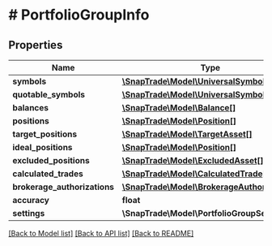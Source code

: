 # # PortfolioGroupInfo

## Properties

Name | Type | Description | Notes
------------ | ------------- | ------------- | -------------
**symbols** | [**\SnapTrade\Model\UniversalSymbol[]**](UniversalSymbol.md) |  | [optional]
**quotable_symbols** | [**\SnapTrade\Model\UniversalSymbol[]**](UniversalSymbol.md) |  | [optional]
**balances** | [**\SnapTrade\Model\Balance[]**](Balance.md) |  | [optional]
**positions** | [**\SnapTrade\Model\Position[]**](Position.md) |  | [optional]
**target_positions** | [**\SnapTrade\Model\TargetAsset[]**](TargetAsset.md) |  | [optional]
**ideal_positions** | [**\SnapTrade\Model\Position[]**](Position.md) |  | [optional]
**excluded_positions** | [**\SnapTrade\Model\ExcludedAsset[]**](ExcludedAsset.md) |  | [optional]
**calculated_trades** | [**\SnapTrade\Model\CalculatedTrade[]**](CalculatedTrade.md) |  | [optional]
**brokerage_authorizations** | [**\SnapTrade\Model\BrokerageAuthorization[]**](BrokerageAuthorization.md) |  | [optional]
**accuracy** | **float** |  | [optional]
**settings** | **\SnapTrade\Model\PortfolioGroupSettings** |  | [optional]

[[Back to Model list]](../../README.md#models) [[Back to API list]](../../README.md#endpoints) [[Back to README]](../../README.md)

